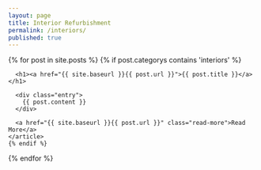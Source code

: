 ```yaml
---
layout: page
title: Interior Refurbishment
permalink: /interiors/
published: true
---
```



<div class="posts">
  {% for post in site.posts %}
  	{% if post.categorys contains 'interiors' %}
    <article class="post">

      <h1><a href="{{ site.baseurl }}{{ post.url }}">{{ post.title }}</a></h1>

      <div class="entry">
        {{ post.content }}
      </div>

      <a href="{{ site.baseurl }}{{ post.url }}" class="read-more">Read More</a>
    </article>
    {% endif %}
  {% endfor %}
</div>
